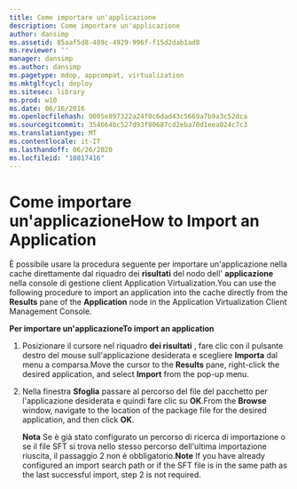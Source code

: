 ```yaml
---
title: Come importare un'applicazione
description: Come importare un'applicazione
author: dansimp
ms.assetid: 85aaf5d8-489c-4929-996f-f15d2dab1ad8
ms.reviewer: ''
manager: dansimp
ms.author: dansimp
ms.pagetype: mdop, appcompat, virtualization
ms.mktglfcycl: deploy
ms.sitesec: library
ms.prod: w10
ms.date: 06/16/2016
ms.openlocfilehash: 9005e897322a24f0c6dad43c5669a7b9a3c52dca
ms.sourcegitcommit: 354664bc527d93f80687cd2eba70d1eea024c7c3
ms.translationtype: MT
ms.contentlocale: it-IT
ms.lasthandoff: 06/26/2020
ms.locfileid: "10817416"
---
```

# <span data-ttu-id="de63c-103">Come importare un'applicazione</span><span class="sxs-lookup"><span data-stu-id="de63c-103">How to Import an Application</span></span>


<span data-ttu-id="de63c-104">È possibile usare la procedura seguente per importare un'applicazione nella cache direttamente dal riquadro dei **risultati** del nodo dell' **applicazione** nella console di gestione client Application Virtualization.</span><span class="sxs-lookup"><span data-stu-id="de63c-104">You can use the following procedure to import an application into the cache directly from the **Results** pane of the **Application** node in the Application Virtualization Client Management Console.</span></span>

**<span data-ttu-id="de63c-105">Per importare un'applicazione</span><span class="sxs-lookup"><span data-stu-id="de63c-105">To import an application</span></span>**

1.  <span data-ttu-id="de63c-106">Posizionare il cursore nel riquadro **dei risultati** , fare clic con il pulsante destro del mouse sull'applicazione desiderata e scegliere **Importa** dal menu a comparsa.</span><span class="sxs-lookup"><span data-stu-id="de63c-106">Move the cursor to the **Results** pane, right-click the desired application, and select **Import** from the pop-up menu.</span></span>

2.  <span data-ttu-id="de63c-107">Nella finestra **Sfoglia** passare al percorso del file del pacchetto per l'applicazione desiderata e quindi fare clic su **OK**.</span><span class="sxs-lookup"><span data-stu-id="de63c-107">From the **Browse** window, navigate to the location of the package file for the desired application, and then click **OK**.</span></span>

    <span data-ttu-id="de63c-108">**Nota**  Se è già stato configurato un percorso di ricerca di importazione o se il file SFT si trova nello stesso percorso dell'ultima importazione riuscita, il passaggio 2 non è obbligatorio.</span><span class="sxs-lookup"><span data-stu-id="de63c-108">**Note** If you have already configured an import search path or if the SFT file is in the same path as the last successful import, step 2 is not required.</span></span>

     

 

 





